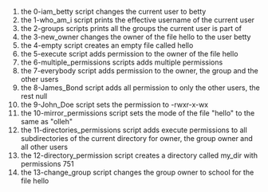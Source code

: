1. the 0-iam_betty script changes the current user to betty
2. the 1-who_am_i script prints the effective username of the current user
3. the 2-groups scripts prints all the groups the current user is part of
4. the 3-new_owner changes the owner of the file hello to the user betty
5. the 4-empty script creates an empty file called hello
6. the 5-execute script adds permission to the owner of the file hello
7. the 6-multiple_permissions scripts adds multiple permissions
8. the 7-everybody script adds permission to the owner, the group and the other users
9. the 8-James_Bond script adds all permission to only the other users, the rest null
10. the 9-John_Doe script sets the permission to -rwxr-x-wx
11. the 10-mirror_permissions script sets the mode of the file "hello" to the same as "olleh"
12. the 11-directories_permissions script adds execute permissions to all subdirectories of the current directory for owner, the group owner and all other users
13. the 12-directory_permission script creates a directory called my_dir with permissions 751
14. the 13-change_group script changes the group owner to school for the file hello
